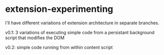 # extension-experimenting

I'll have different variations of extension architecture in separate branches.

v0.1: 3 variations of executing simple code from a persistant background script that modifies the DOM

v0.2: simple code running from within content script



